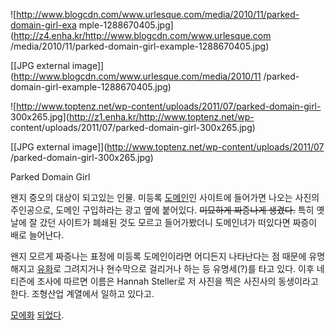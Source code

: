 ![http://www.blogcdn.com/www.urlesque.com/media/2010/11/parked-domain-girl-exa
mple-1288670405.jpg](http://z4.enha.kr/http://www.blogcdn.com/www.urlesque.com
/media/2010/11/parked-domain-girl-example-1288670405.jpg)

[[JPG external image]](http://www.blogcdn.com/www.urlesque.com/media/2010/11
/parked-domain-girl-example-1288670405.jpg)

![http://www.toptenz.net/wp-content/uploads/2011/07/parked-domain-girl-
300x265.jpg](http://z1.enha.kr/http://www.toptenz.net/wp-
content/uploads/2011/07/parked-domain-girl-300x265.jpg)

[[JPG external image]](http://www.toptenz.net/wp-content/uploads/2011/07
/parked-domain-girl-300x265.jpg)

Parked Domain Girl

왠지 증오의 대상이 되고있는 인물. 미등록 [도메인](%EB%8F%84%EB%A9%94%EC%9D%B8.md)인 사이트에 들어가면
나오는 사진의 주인공으로, 도메인 구입하라는 광고 옆에 붙어있다. <del>미묘하게 짜증나게 생겼다.</del> 특히 옛날에 잘 갔던
사이트가 폐쇄된 것도 모르고 들어가봤더니 도메인녀가 떠있다면 짜증이 배로 늘어난다.

왠지 모르게 짜증나는 표정에 미등록 도메인이라면 어디든지 나타난다는 점 때문에 유명해지고
[유화](%EC%9C%A0%ED%99%94.md)로 그려지거나 현수막으로 걸리거나 하는 등 유명세(?)를 타고 있다. 이후 네티즌에
조사에 따르면 이름은 Hannah Steller로 저 사진을 찍은 사진사의 동생이라고 한다. 조형산업 계열에서 일하고 있다고.

[모에화](%EB%AA%A8%EC%97%90%ED%99%94.md)
[되었다](http://animejihad.blogspot.kr/2011/06/parked-domain-tan.html).

